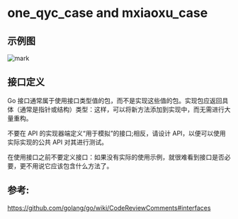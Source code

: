 # one_qyc_case and mxiaoxu_case
## 示例图
![mark](http://images.opsblogs.cn/blog/20241025/VLJh7priTlnW.png?imageslim)
## 接口定义
Go 接口通常属于使用接口类型值的包，而不是实现这些值的包。实现包应返回具体（通常是指针或结构）类型：这样，可以将新方法添加到实现中，而无需进行大量重构。

不要在 API 的实现器端定义“用于模拟”的接口;相反，请设计 API，以便可以使用实际实现的公共 API 对其进行测试。

在使用接口之前不要定义接口：如果没有实际的使用示例，就很难看到接口是否必要，更不用说它应该包含什么方法了。

## 参考:
https://github.com/golang/go/wiki/CodeReviewComments#interfaces